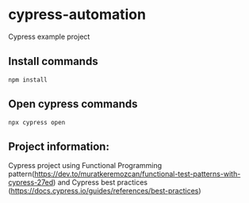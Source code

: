 # cypress-automation
 Cypress example project

 ## Install commands
 ```
npm install
 ```
 ## Open cypress commands
 ```
npx cypress open
 ```
 ## Project information:
 Cypress project using Functional Programming pattern(https://dev.to/muratkeremozcan/functional-test-patterns-with-cypress-27ed) and Cypress best practices (https://docs.cypress.io/guides/references/best-practices)